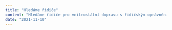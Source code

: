 ```yaml
---
title: "Hledáme řidiče"
content: "Hledáme řidiče pro vnitrostátní dopravu s řidičským oprávněním C/CE  a profesním osvědčením. V případě zájmu volejte na +420 606 613 780."
date: "2021-11-10"
---
```

